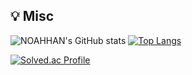 <!--
<div align="center">  
  
  ![header](https://capsule-render.vercel.app/api?type=Cylinder&text=NOAHHAN)
</div>

### Nice to meet u 👋                                                                                              
- 🔭 I’m currently working on Hanyang University.
                                                                                                           
- 🌱 I’m currently learning CPP
                                                                                      
- 📫 How to reach me: noahhan03(instargram)
-->
 ## 💡 Misc
 ![NOAHHAN's GitHub stats](https://github-readme-stats.vercel.app/api?username=noahhan03&theme=chartreuse-dark&show_icons=true)
[![Top Langs](https://github-readme-stats.vercel.app/api/top-langs/?username=noahhan03&layout=compact&theme=dark&exclude_repo=madcamp_week3)](https://github.com/anuraghazra/github-readme-stats)

[![Solved.ac Profile](http://mazassumnida.wtf/api/v2/generate_badge?boj=gksshdk)](https://solved.ac/gksshdk/)
